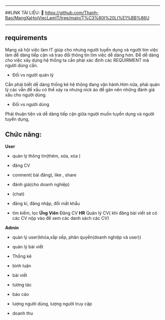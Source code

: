 ________________________________________
##LINK TÀI LIỆU: 📄 https://github.com/Thanh-Bao/MangXaHoiViecLamIT/tree/main/T%C3%80I%20LI%E1%BB%86U
________________________________________


##  requirements

    

Mạng xã hội việc làm IT giúp cho nhưng người tuyển dụng và người tìm việc làm dễ dàng tiếp cận và trao đổi thông tin tìm việc dễ dàng hơn. Đễ dễ dàng cho việc xây dựng hệ thống ta cần phải xác định các REQUIRMENT mà người dùng cần.

-   Đối vs người quản lý
    

Cần phải biết dễ dàng thống kê hệ thộng đang vận hành.Hơn nữa, phải quản lý các vẫn đề xấu có thể xảy ra nhưng nick ảo để gân nên những đánh giá xấu cho người dủng.

-   Đối vs người dùng
    

Phải thuận tiện và dễ dàng tiếp cận giữa người muốn tuyển dụng và người tuyển dụng,

## **Chức năng:**

    

 **User**
    
-   quản lý thông tin(thêm, sửa, xóa )
-   đăng CV
    
-   conment( bài đăng), like , share
    
-   đánh giá(cho doanh nghiệp)
    
-   (chat)
    
-   đăng kí, đăng nhập, đổi mất khẩu
    
-   tìm kiếm, lọc
**Ứng Viên**
Đăng CV
**HR**
 Quản lý CV( khi đăng bài viết sẻ có các CV nộp vào để xem các danh sách các CV)
    

**Admin**
    

-   quản lý user(khóa,xắp sếp, phân quyền(doanh nghiệp và user))
    
-   quản lý bài viết
    
-   Thống kê
    

-   bình luận
    
-   bài viết
    
-   tương tác
    
-   báo cáo
    
-   lượng người dùng, lượng người truy cập
    
-   doanh thu
